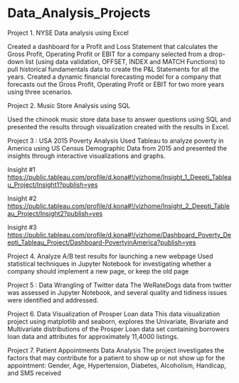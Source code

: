 # Data_Analysis_Projects

Project 1. NYSE Data analysis using Excel

Created a dashboard for a Profit and Loss Statement that calculates the Gross Profit, Operating Profit or EBIT for a company selected from a drop-down list (using data validation, OFFSET, INDEX and MATCH Functions) to pull historical fundamentals data to create the P&L Statements for all the years. Created a dynamic financial forecasting model for a company that forecasts out the Gross Profit, Operating Profit or EBIT for two more years using three scenarios.

Project 2. Music Store Analysis using SQL

Used the chinook music store data base to answer questions using SQL and presented the results through visualization created with the results in Excel. 

Project 3 : USA 2015 Poverty Analysis
Used Tableau to analyze poverty in America using US Census Demographic Data from 2015 and presented the insights through interactive visualizations and graphs. 

Insight #1
https://public.tableau.com/profile/d.kona#!/vizhome/Insight_1_Deepti_Tableau_Project/Insight1?publish=yes

Insight #2
https://public.tableau.com/profile/d.kona#!/vizhome/Insight_2_Deepti_Tableau_Project/Insight2?publish=yes

Insight #3
https://public.tableau.com/profile/d.kona#!/vizhome/Dashboard_Poverty_Deepti_Tableau_Project/Dashboard-PovertyinAmerica?publish=yes

Project 4. Analyze A/B test results for launching a new webpage 
Used statistical techniques in Jupyter Notebook for investigating whether a company should implement a new page, or keep the old page

Project 5 : Data Wrangling of Twitter data
The WeRateDogs data from twitter was assessed in Jupyter Notebook, and several quality and tidiness issues were identified and addressed. 

Project 6. Data Visualization of Prosper Loan data
This data visualization project using matplotlib and seaborn, explores the Univariate, Bivariate and Multivariate distributions of the Prosper Loan data set containing borrowers loan data and attributes for approximately 11,4000 listings.

Project 7. Patient Appointments Data Analysis 
The project investigates the factors that may contribute for a patient to show up or not show up for the appointment: Gender, Age, Hypertension, Diabetes, Alcoholism, Handicap, and SMS received

